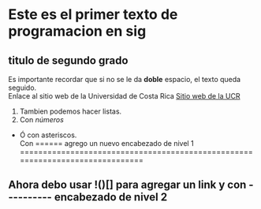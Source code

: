# Este es el primer texto de programacion en sig  
## titulo de segundo grado  
Es importante recordar que si no se le da __doble__ espacio, el texto queda seguido.  
Enlace al sitio web de la Universidad de Costa Rica 
[Sitio web de la UCR](https://www.ucr.ac.cr/actividades/2022/8/)  
1. Tambien podemos hacer listas.  
2. Con _números_  
* Ó con asteriscos.  
Con ====== agrego un nuevo encabezado de nivel 1  
==============================================================================

Ahora debo usar !()[] para agregar un link y con  ---------- encabezado de nivel 2  
----------------------------------------------------------------
